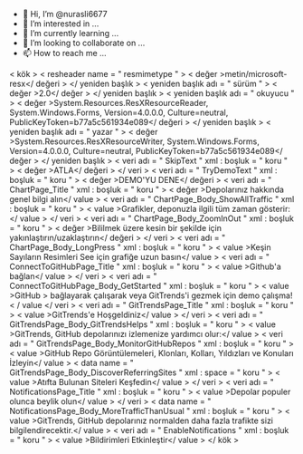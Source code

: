 - 👋 Hi, I’m @nurasli6677
- 👀 I’m interested in ...
- 🌱 I’m currently learning ...
- 💞️ I’m looking to collaborate on ...
- 📫 How to reach me ...

<!---
nurasli6677/nurasli6677 is a ✨ special ✨ repository because its `README.md` (this file) appears on your GitHub profile.
You can click the Preview link to take a look at your changes.
--->
<? xml sürümü = " 1.0 " kodlama = " utf-8 " ?>
< kök >
	< resheader  name = " resmimetype " >
		< değer >metin/microsoft-resx</ değeri >
	</ yeniden başlık >
	< yeniden başlık  adı = " sürüm " >
		< değer >2.0</ değer >
	</ yeniden başlık >
	< yeniden başlık  adı = " okuyucu " >
		< değer >System.Resources.ResXResourceReader, System.Windows.Forms, Version=4.0.0.0, Culture=neutral, PublicKeyToken=b77a5c561934e089</ değeri >
	</ yeniden başlık >
	< yeniden başlık  adı = " yazar " >
		< değer >System.Resources.ResXResourceWriter, System.Windows.Forms, Version=4.0.0.0, Culture=neutral, PublicKeyToken=b77a5c561934e089</ değer >
	</ yeniden başlık >
	< veri  adı = " SkipText "  xml : boşluk = " koru " >
    < değer >ATLA</ değeri >
  </ veri >
  < veri  adı = " TryDemoText "  xml : boşluk = " koru " >
    < değer >DEMO'YU DENE</ değeri >
  </veri >
  < veri  adı = " ChartPage_Title "  xml : boşluk = " koru " >
    < değer >Depolarınız hakkında genel bilgi alın</ value >
  </veri >
  < veri  adı = " ChartPage_Body_ShowAllTraffic "  xml : boşluk = " koru " >
    < value >Grafikler, deponuzla ilgili tüm zaman gösterir:</ value >
  </ veri >
  < veri  adı = " ChartPage_Body_ZoomInOut "  xml : boşluk = " koru " >
    < değer >Bililmek üzere kesin bir şekilde için yakınlaştırın/uzaklaştırın</ değeri >
  </ veri >
  < veri  adı = " ChartPage_Body_LongPress "  xml : boşluk = " koru " >
    < value >Keşin Sayıların Resimleri See için grafiğe uzun basın</ value >
  </veri >
  < veri  adı = " ConnectToGitHubPage_Title "  xml : boşluk = " koru " >
    < value >Github'a bağlan</ value >
  </ veri >
  < veri  adı = " ConnectToGitHubPage_Body_GetStarted "  xml : boşluk = " koru " >
    < value >GitHub > bağlayarak çalışarak veya GitTrends'i gezmek için demo çalışma!< / value
  </ veri >
  < veri  adı = " GitTrendsPage_Title "  xml : boşluk = " koru " >
    < value >GitTrends'e Hoşgeldiniz</ value >
  </ veri >
  < veri  adı = " GitTrendsPage_Body_GitTrendsHelps "  xml : boşluk = " koru " >
    < value >GitTrends, GitHub depolarınızı izlemenize yardımcı olur:</ value >
  </veri >
  < veri  adı = " GitTrendsPage_Body_MonitorGitHubRepos "  xml : boşluk = " koru " >
    < value >GitHub Repo Görüntülemeleri, Klonları, Kolları, Yıldızları ve Konuları İzleyin</ value >
  </veri >
  < data  name = " GitTrendsPage_Body_DiscoverReferringSites "  xml : space = " koru " >
    < value >Atıfta Bulunan Siteleri Keşfedin</ value >
  </ veri >
  < veri  adı = " NotificationsPage_Title "  xml : boşluk = " koru " >
    < value >Depolar populer olunca beylik olun</ value >
  </ veri >
  < data  name = " NotificationsPage_Body_MoreTrafficThanUsual "  xml : boşluk = " koru " >
    < value >GitTrends, GitHub depolarınız normalden daha fazla trafikte sizi bilgilendirecektir.</ value >
  </veri >
  < veri  adı = " EnableNotifications "  xml : boşluk = " koru " >
    < value >Bildirimleri Etkinleştir</ value >
  </veri >
</ kök >
